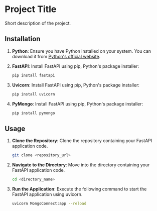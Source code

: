 # Project Title

Short description of the project.

## Installation

1. **Python**: Ensure you have Python installed on your system. You can download it from [Python's official website](https://www.python.org/downloads/).

2. **FastAPI**: Install FastAPI using pip, Python's package installer:

   ```bash
   pip install fastapi
3. **Uvicorn**: Install FastAPI using pip, Python's package installer:

   ```bash
   pip install uvicorn
4. **PyMongo**: Install FastAPI using pip, Python's package installer:

   ```bash
   pip install pymongo
## Usage

1. **Clone the Repository**: Clone the repository containing your FastAPI application code.

   ```bash
   git clone <repository_url>
2. **Navigate to the Directory**: Move into the directory containing your FastAPI application code.

   ```bash
   cd <directory_name>
3. **Run the Application**: Execute the following command to start the FastAPI application using uvicorn.

   ```bash
   uvicorn MongoConnect:app --reload
